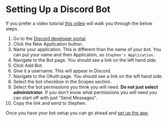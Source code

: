 # Setting Up a Discord Bot

If you prefer a video tutorial [this video](https://www.youtube.com/watch?v=ibtXXoMxaho&list=PLRqwX-V7Uu6avBYxeBSwF48YhAnSn_sA4&index=2) will walk you through the below steps.

1. Go to the [Discord developer portal](https://discord.com/developers/applications).
1. Click the New Application button.
1. Name your application. This is different than the name of your bot. You can put your name and then Application, so `Stephen's Application`.
1. Navigate to the Bot page. You should see a link on the left hand side.
1. Click Add Bot.
1. Give it a username. This will appear in Discord.
1. Navigate to the OAuth page. You should see a link on the left hand side.
1. Select the bot checkbox in the Scopes section.
1. Select the bot permissions you think you will need. **Do not just select administrator**. If you don't know what permissions you will need you can start off with just "Send Messages".
1. Copy the link and send to Stephen.

Once you have your bot setup you can go ahead and [set up the app](START.md).
